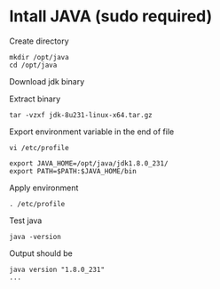 
# Intall JAVA (sudo required)

Create directory

```
mkdir /opt/java
cd /opt/java
```

Download jdk binary

Extract binary 

```
tar -vzxf jdk-8u231-linux-x64.tar.gz
```

Export environment variable in the end of file

```
vi /etc/profile

export JAVA_HOME=/opt/java/jdk1.8.0_231/
export PATH=$PATH:$JAVA_HOME/bin
```

Apply environment

```
. /etc/profile
```

Test java
```
java -version
```

Output should be

```
java version "1.8.0_231"
...
```

